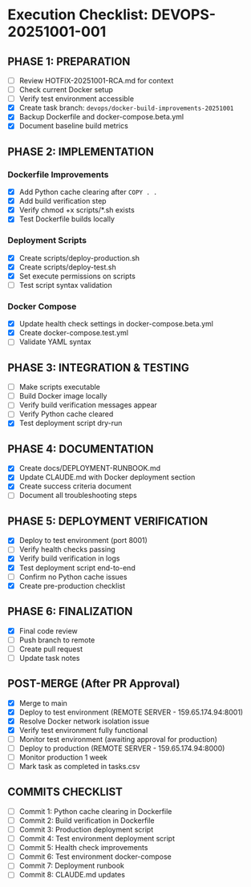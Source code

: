 # Execution Checklist: DEVOPS-20251001-001

## PHASE 1: PREPARATION
- [ ] Review HOTFIX-20251001-RCA.md for context
- [ ] Check current Docker setup
- [ ] Verify test environment accessible
- [x] Create task branch: `devops/docker-build-improvements-20251001`
- [x] Backup Dockerfile and docker-compose.beta.yml
- [x] Document baseline build metrics

## PHASE 2: IMPLEMENTATION

### Dockerfile Improvements
- [x] Add Python cache clearing after `COPY . .`
- [x] Add build verification step
- [x] Verify chmod +x scripts/*.sh exists
- [x] Test Dockerfile builds locally

### Deployment Scripts
- [x] Create scripts/deploy-production.sh
- [x] Create scripts/deploy-test.sh
- [x] Set execute permissions on scripts
- [ ] Test script syntax validation

### Docker Compose
- [x] Update health check settings in docker-compose.beta.yml
- [x] Create docker-compose.test.yml
- [ ] Validate YAML syntax

## PHASE 3: INTEGRATION & TESTING
- [ ] Make scripts executable
- [ ] Build Docker image locally
- [ ] Verify build verification messages appear
- [ ] Verify Python cache cleared
- [x] Test deployment script dry-run

## PHASE 4: DOCUMENTATION
- [x] Create docs/DEPLOYMENT-RUNBOOK.md
- [x] Update CLAUDE.md with Docker deployment section
- [x] Create success criteria document
- [ ] Document all troubleshooting steps

## PHASE 5: DEPLOYMENT VERIFICATION
- [x] Deploy to test environment (port 8001)
- [ ] Verify health checks passing
- [x] Verify build verification in logs
- [x] Test deployment script end-to-end
- [ ] Confirm no Python cache issues
- [x] Create pre-production checklist

## PHASE 6: FINALIZATION
- [x] Final code review
- [ ] Push branch to remote
- [ ] Create pull request
- [ ] Update task notes

## POST-MERGE (After PR Approval)
- [x] Merge to main
- [x] Deploy to test environment (REMOTE SERVER - 159.65.174.94:8001)
- [x] Resolve Docker network isolation issue
- [x] Verify test environment fully functional
- [ ] Monitor test environment (awaiting approval for production)
- [ ] Deploy to production (REMOTE SERVER - 159.65.174.94:8000)
- [ ] Monitor production 1 week
- [ ] Mark task as completed in tasks.csv

## COMMITS CHECKLIST
- [ ] Commit 1: Python cache clearing in Dockerfile
- [ ] Commit 2: Build verification in Dockerfile
- [ ] Commit 3: Production deployment script
- [ ] Commit 4: Test environment deployment script
- [ ] Commit 5: Health check improvements
- [ ] Commit 6: Test environment docker-compose
- [ ] Commit 7: Deployment runbook
- [ ] Commit 8: CLAUDE.md updates
